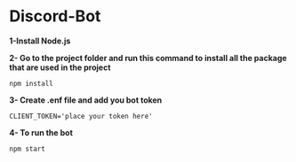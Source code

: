 # Discord-Bot



**1-Install Node.js**


**2- Go to the project folder and run this command to install all the package that are used in the project** 

	npm install

**3- Create .enf file and add you bot token**

    CLIENT_TOKEN='place your token here'

**4- To run the bot**

	npm start
